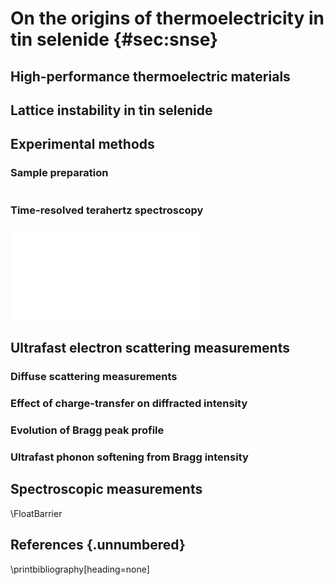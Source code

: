 
# On the origins of thermoelectricity in tin selenide {#sec:snse}

## High-performance thermoelectric materials

## Lattice instability in tin selenide

## Experimental methods

### Sample preparation

```{.matplotlib file="figures/snse/sample.py" caption="Stages of sample preparation via ultramicrotome. **a)** Prism of SnSe embedded in epoxy.  **b)** 4x magnification on the cut surface shown in a) shows large crystalline plateaus. **c)** Surface of embedded SnSe prism after trimming with a \ang{45} diamond knife. **d)** \SI{60}{\nano\meter} section of SnSe cut with a \ang{35} diamond knife."}
```

### Time-resolved terahertz spectroscopy

![Experimental diagram of the THz time-domain spectroscopy experiments. BS1/2: Beamsplitter. L1/2: Focusing lens. BBO: $\beta$-Barium borate crystal. PM1/2/3/4: Parabolic mirror. APD: Avalanche photodiode.](diagrams/thz_setup.pdf)

## Ultrafast electron scattering measurements

### Diffuse scattering measurements

### Effect of charge-transfer on diffracted intensity

### Evolution of Bragg peak profile

### Ultrafast phonon softening from Bragg intensity

## Spectroscopic measurements

\FloatBarrier
## References {.unnumbered}
\printbibliography[heading=none]
